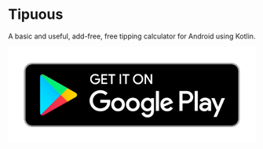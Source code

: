 # Tipuous
A basic and useful, add-free, free tipping calculator for Android using Kotlin.

[![Play Store](https://github.com/JoshLudahl/Tokenator/blob/master/google-play-badge.png)](https://play.google.com/store/apps/details?id=com.tips.tipuous)